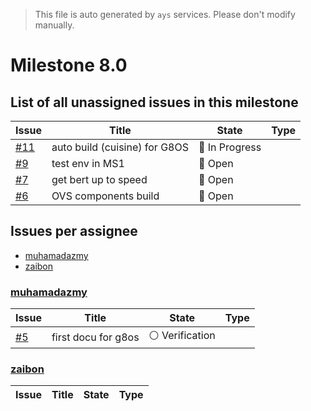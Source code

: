> This file is auto generated by `ays` services. Please don't modify manually.

# Milestone 8.0

## List of all unassigned issues in this milestone

|Issue|Title|State|Type|
|-----|-----|-----|---|
|[#11](https://github.com/g8os/home/issues/11)|auto build (cuisine) for G8OS|:large_blue_circle: In Progress||
|[#9](https://github.com/g8os/home/issues/9)|test env in MS1|:red_circle: Open||
|[#7](https://github.com/g8os/home/issues/7)|get bert up to speed|:red_circle: Open||
|[#6](https://github.com/g8os/home/issues/6)|OVS components build|:red_circle: Open||


## Issues per assignee
- [muhamadazmy](#muhamadazmy)
- [zaibon](#zaibon)



### [muhamadazmy](https://github.com/muhamadazmy)

|Issue|Title|State|Type|
|-----|-----|-----|----|
|[#5](https://github.com/g8os/home/issues/5)|first docu for g8os|:white_circle: Verification||


### [zaibon](https://github.com/zaibon)

|Issue|Title|State|Type|
|-----|-----|-----|----|

